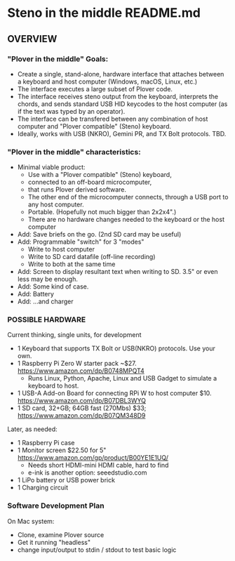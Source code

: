 
# Steno in the middle README.md
## OVERVIEW

### "Plover in the middle" Goals:
* Create a single, stand-alone, hardware interface that attaches between a keyboard and host computer (Windows, macOS, Linux, etc.)
* The interface executes a large subset of Plover code.
* The interface receives steno output from the keyboard, interprets the chords, and sends standard USB HID keycodes to the host computer (as if the text was typed by an operator).
* The interface can be transfered between any combination of host computer and "Plover compatible" (Steno) keyboard.
* Ideally, works with USB (NKRO), Gemini PR, and TX Bolt protocols. TBD.

### "Plover in the middle" characteristics:
* Minimal viable product:
    - Use with a "Plover compatible" (Steno) keyboard,
    - connected to an off-board microcomputer,
    - that runs Plover derived software.
    - The other end of the microcomputer connects, through a USB port to any host computer.
    - Portable. (Hopefully not much bigger than 2x2x4".)
    - There are no hardware changes needed to the keyboard or the host computer
* Add: Save briefs on the go. (2nd SD card may be useful)
* Add: Programmable "switch" for 3 "modes"
    - Write to host computer
    - Write to SD card datafile (off-line recording)
    - Write to both at the same time
* Add: Screen to display resultant text when writing to SD. 3.5" or even less may be enough.
* Add: Some kind of case.
* Add: Battery
* Add: ...and charger


### POSSIBLE HARDWARE

Current thinking, single units, for development

* 1 Keyboard that supports TX Bolt or USB(NKRO) protocols. Use your own.
* 1 Raspberry Pi Zero W starter pack \~$27. https://www.amazon.com/dp/B0748MPQT4
    - Runs Linux, Python, Apache, Linux and USB Gadget to simulate a keyboard to host.
* 1 USB-A Add-on Board for connecting RPi W to host computer $10. https://www.amazon.com/dp/B07DBL3WYQ
* 1 SD card, 32+GB; 64GB fast (270Mbs) $33;  https://www.amazon.com/dp/B07QM348D9

Later, as needed:

* 1 Raspberry Pi case
* 1 Monitor screen $22.50 for 5" https://www.amazon.com/gp/product/B00YE1E1UQ/
    - Needs short HDMI-mini HDMI cable, hard to find
    - e-ink is another option: seeedstudio.com
* 1 LiPo battery or USB power brick
* 1 Charging circuit

### Software Development Plan

On Mac system:

* Clone, examine Plover source
* Get it running "headless"
* change input/output to stdin / stdout to test basic logic

